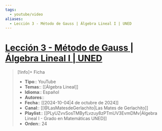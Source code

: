 ```yaml
---
tags:
  - youtube/video
aliases:
  - Lección 3 - Método de Gauss | Álgebra Lineal I | UNED
---
```

# [Lección 3 - Método de Gauss | Álgebra Lineal I | UNED](https://www.youtube.com/watch?v=58M24meYKGI)

>[!info]+ Ficha
>- **Tipo**:: YouTube
>- **Temas**:: [[Álgebra Lineal]]
>- **Idioma**:: Español
>- **Autores**::
>- **Fecha**:: [[2024-10-04|4 de octubre de 2024]]
>- **Canal**:: [[@LasMatesdeGerlachito|Las Mates de Gerlachito]]
>- **Playlist**:: [[PLyUZvvSosTMByfLvzuy8zPTmUV3EvmDMv|Álgebra Lineal I - Grado en Matemáticas UNED]]
>- **Orden**:: 24
